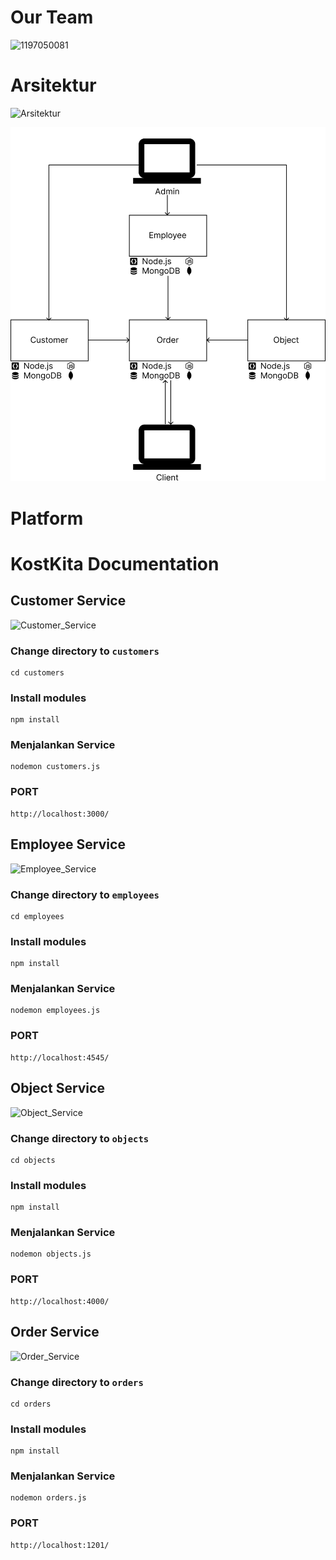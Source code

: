 # Our Team

![1197050081](https://img.shields.io/badge/Social-Media-blue)

# Arsitektur

![Arsitektur](https://img.shields.io/badge/Arsitektur-Kost%20Kita-blue)

![Arsitektur_Assets](assets/arsitektur/v2.png)

# Platform

# KostKita Documentation

## Customer Service
![Customer_Service](https://img.shields.io/badge/Customer%20Service-Kost%20Kita-blue)

### Change directory to `customers`
```
cd customers
```

### Install modules
```
npm install
```

### Menjalankan Service
```
nodemon customers.js
```

### PORT
```
http://localhost:3000/
```


## Employee Service
![Employee_Service](https://img.shields.io/badge/Employee%20Service-Kost%20Kita-blue)

### Change directory to `employees`
```
cd employees
```

### Install modules
```
npm install
```

### Menjalankan Service
```
nodemon employees.js
```

### PORT
```
http://localhost:4545/
```


## Object Service
![Object_Service](https://img.shields.io/badge/Object%20Service-Kost%20Kita-blue)

### Change directory to `objects`
```
cd objects
```

### Install modules
```
npm install
```

### Menjalankan Service
```
nodemon objects.js
```

### PORT
```
http://localhost:4000/
```

## Order Service
![Order_Service](https://img.shields.io/badge/Order%20Service-Kost%20Kita-blue)

### Change directory to `orders`
```
cd orders
```

### Install modules
```
npm install
```

### Menjalankan Service
```
nodemon orders.js
```

### PORT
```
http://localhost:1201/
```
